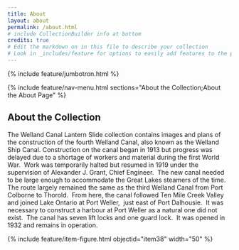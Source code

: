 ```yaml
---
title: About
layout: about
permalink: /about.html
# include CollectionBuilder info at bottom
credits: true
# Edit the markdown on in this file to describe your collection
# Look in _includes/feature for options to easily add features to the page
---
```


{% include feature/jumbotron.html %}

{% include feature/nav-menu.html sections="About the Collection;About the About Page" %}


## About the Collection

The Welland Canal Lantern Slide collection contains images and plans of the construction of the fourth Welland Canal, also known as the Welland Ship Canal.
Construction on the canal began in 1913 but progress was delayed due to a shortage of workers and material during the first World War.  Work was temporarily halted but resumed in 1919 under the supervision of Alexander J. Grant, Chief Engineer.  The new canal needed to be large enough to accommodate the Great Lakes steamers of the time.  The route largely remained the same as the third Welland Canal from Port Colborne to Thorold.  From here, the canal followed Ten Mile Creek Valley and joined Lake Ontario at Port Weller,  just east of Port Dalhousie.  It was necessary to construct a harbour at Port Weller as a natural one did not exist.  The canal has seven lift locks and one guard lock.  It was opened in 1932 and remains in operation.

{% include feature/item-figure.html objectid="item38" width="50" %}
